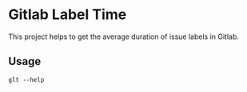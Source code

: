# Gitlab Label Time

This project helps to get the average duration of issue labels in Gitlab.
## Usage

`glt --help`
